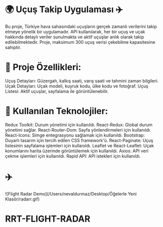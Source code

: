 # 🌍 Uçuş Takip Uygulaması ✈️

Bu proje, Türkiye hava sahasındaki uçuşların gerçek zamanlı verilerini takip etmeye yönelik bir uygulamadır. API kullanılarak, her bir uçuş ve uçak hakkında detaylı veriler sunulmakta ve aktif uçuşlar anlık olarak takip edilebilmektedir. Proje, maksimum 300 uçuş verisi çekebilme kapasitesine sahiptir.

# 🌟 Proje Özellikleri:

Uçuş Detayları: Güzergah, kalkış saati, varış saati ve tahmini zaman bilgileri.
Uçak Detayları: Uçak modeli, kuyruk kodu, ülke kodu ve fotoğraf.
Uçuş Listesi: Aktif uçuşlar, sayfalama ile görüntülenebilir.

# 🔧 Kullanılan Teknolojiler:

Redux Toolkit: Durum yönetimi için kullanıldı.
React-Redux: Global durum yönetimi sağlar.
React-Router-Dom: Sayfa yönlendirmeleri için kullanıldı.
React-Icons: Simge entegrasyonu sağlamak için kullanıldı.
Bootstrap: Duyarlı tasarım için tercih edilen CSS framework'ü.
React-Paginate: Uçuş listesinin sayfalama işlemleri için kullanıldı.
Leaflet ve React-Leaflet: Uçak konumlarını harita üzerinde görüntülemek için kullanıldı.
Axios: API veri çekme işlemleri için kullanıldı.
Rapid API: API istekleri için kullanıldı.

# ✈️

![Flight Radar Demo](/Users/nevaldurmaz/Desktop/Öğelerle Yeni Klasör/radarr.gif)
# RRT-FLIGHT-RADAR
